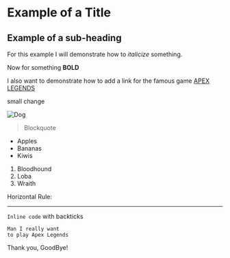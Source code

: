 # Example of a Title

## Example of a sub-heading

For this example I will demonstrate how to *italicize* something.

Now for something **BOLD**

I also want to demonstrate how to add a link for the famous game [APEX LEGENDS](https://www.ea.com/games/apex-legends)

small change

![Dog](https://www.freeimages.com/photo/dog-1361477)

> Blockquote

* Apples
* Bananas
* Kiwis

1. Bloodhound
2. Loba
3. Wraith

Horizontal Rule:
***

`Inline code` with backticks

```
Man I really want 
to play Apex Legends
```

Thank you, GoodBye!
